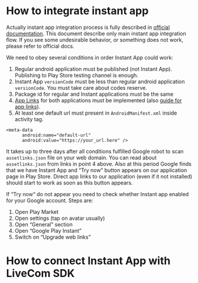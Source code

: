 # How to integrate instant app

Actually instant app integration process is fully described in [official documentation](https://developer.android.com/topic/google-play-instant/overview). This document describe only main instant app integration flow. If you see some undesirable behavior, or something does not work, please refer to official docs.  

We need to obey several conditions in order Instant App could work:

1. Regular android application must be published (not Instant App). Publishing to Play Store testing channel is enough.
2. Instant App `versionCode` must be less than regular android application `versionCode`. You must take care about codes reserve.
3. Package id for regular and Instant applications must be the same
4. [App Links](https://developer.android.com/training/app-links) for both applications must be implemented (also [guide for app links](https://developer.android.google.cn/studio/write/app-link-indexing?hl=en)).
5. At least one default url must present in `AndroidManifest.xml` inside activity tag.

```
<meta-data
      android:name="default-url"
      android:value="https://your_url.here" />
```

It takes up to three days after all conditions fulfilled Google robot to scan `assetlinks.json` file on your web domain. You can read about `assetlinks.json` from links in point 4 above. Also at this period Google finds that we have Instant App and “Try now” button appears on our application page in Play Store. Direct app links to our application (even if it not installed) should start to work as soon as this button appears.  

If “Try now“ do not appear you need to check whether Instant app enabled for your Google account. Steps are:
1. Open Play Market
2. Open settings (tap on avatar usually)
3. Open “General” section
4. Open “Google Play Instant”
5. Switch on “Upgrade web links”

# How to connect Instant App with LiveCom SDK
